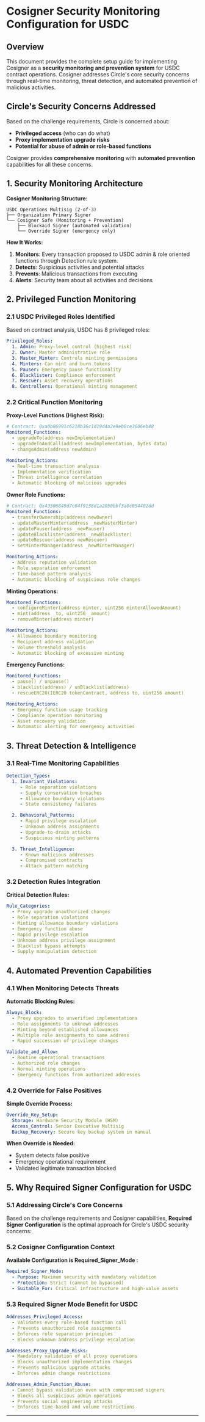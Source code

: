 # Cosigner Security Monitoring Configuration for USDC

## Overview

This document provides the complete setup guide for implementing Cosigner as a **security monitoring and prevention system** for USDC contract operations. Cosigner addresses Circle's core security concerns through real-time monitoring, threat detection, and automated prevention of malicious activities.

## Circle's Security Concerns Addressed

Based on the challenge requirements, Circle is concerned about:

- **Privileged access** (who can do what)
- **Proxy implementation upgrade risks**
- **Potential for abuse of admin or role-based functions**

Cosigner provides **comprehensive monitoring** with **automated prevention** capabilities for all these concerns.

## 1. Security Monitoring Architecture

**Cosigner Monitoring Structure:**

```text
USDC Operations Multisig (2-of-3)
├── Organization Primary Signer
└── Cosigner Safe (Monitoring + Prevention)
    ├── Blockaid Signer (automated validation)
    └── Override Signer (emergency only)
```

**How It Works:**

1. **Monitors**: Every transaction proposed to USDC admin & role oriented functions through Detection rule system.
2. **Detects**: Suspicious activities and potential attacks
3. **Prevents**: Malicious transactions from executing
4. **Alerts**: Security team about all activities and decisions

## 2. Privileged Function Monitoring

### 2.1 USDC Privileged Roles Identified

Based on contract analysis, USDC has 8 privileged roles:

```yaml
Privileged_Roles:
  1. Admin: Proxy-level control (highest risk)
  2. Owner: Master administrative role
  3. Master_Minter: Controls minting permissions
  4. Minters: Can mint and burn tokens
  5. Pauser: Emergency pause functionality
  6. Blacklister: Compliance enforcement
  7. Rescuer: Asset recovery operations
  8. Controllers: Operational minting management
```

### 2.2 Critical Function Monitoring

**Proxy-Level Functions (Highest Risk):**

```yaml
# Contract: 0xa0b86991c6218b36c1d19d4a2e9eb0ce3606eb48
Monitored_Functions:
  - upgradeTo(address newImplementation)
  - upgradeToAndCall(address newImplementation, bytes data)
  - changeAdmin(address newAdmin)

Monitoring_Actions:
  - Real-time transaction analysis
  - Implementation verification
  - Threat intelligence correlation
  - Automatic blocking of malicious upgrades
```

**Owner Role Functions:**

```yaml
# Contract: 0x43506849d7c04f9138d1a2050bbf3a0c054402dd
Monitored_Functions:
  - transferOwnership(address newOwner)
  - updateMasterMinter(address _newMasterMinter)
  - updatePauser(address _newPauser)
  - updateBlacklister(address _newBlacklister)
  - updateRescuer(address newRescuer)
  - setMinterManager(address _newMinterManager)

Monitoring_Actions:
  - Address reputation validation
  - Role separation enforcement
  - Time-based pattern analysis
  - Automatic blocking of suspicious role changes
```

**Minting Operations:**

```yaml
Monitored_Functions:
  - configureMinter(address minter, uint256 minterAllowedAmount)
  - mint(address _to, uint256 _amount)
  - removeMinter(address minter)

Monitoring_Actions:
  - Allowance boundary monitoring
  - Recipient address validation
  - Volume threshold analysis
  - Automatic blocking of excessive minting
```

**Emergency Functions:**

```yaml
Monitored_Functions:
  - pause() / unpause()
  - blacklist(address) / unBlacklist(address)
  - rescueERC20(IERC20 tokenContract, address to, uint256 amount)

Monitoring_Actions:
  - Emergency function usage tracking
  - Compliance operation monitoring
  - Asset recovery validation
  - Automatic alerting for emergency activities
```

## 3. Threat Detection & Intelligence

### 3.1 Real-Time Monitoring Capabilities

```yaml
Detection_Types:
  1. Invariant_Violations:
     - Role separation violations
     - Supply conservation breaches
     - Allowance boundary violations
     - State consistency failures

  2. Behavioral_Patterns:
     - Rapid privilege escalation
     - Unknown address assignments
     - Upgrade-to-drain attacks
     - Suspicious minting patterns

  3. Threat_Intelligence:
     - Known malicious addresses
     - Compromised contracts
     - Attack pattern matching
```

### 3.2 Detection Rules Integration

**Critical Detection Rules:**

```yaml
Rule_Categories:
  - Proxy upgrade unauthorized changes
  - Role separation violations
  - Minting allowance boundary violations
  - Emergency function abuse
  - Rapid privilege escalation
  - Unknown address privilege assignment
  - Blacklist bypass attempts
  - Supply manipulation detection
```

## 4. Automated Prevention Capabilities

### 4.1 When Monitoring Detects Threats

**Automatic Blocking Rules:**

```yaml
Always_Block:
  - Proxy upgrades to unverified implementations
  - Role assignments to unknown addresses
  - Minting beyond established allowances
  - Multiple role assignments to same address
  - Rapid succession of privilege changes

Validate_and_Allow:
  - Routine operational transactions
  - Authorized role changes
  - Normal minting operations
  - Emergency functions from authorized addresses
```

### 4.2 Override for False Positives

**Simple Override Process:**

```yaml
Override_Key_Setup:
  Storage: Hardware Security Module (HSM)
  Access_Control: Senior Executive Multisig
  Backup_Recovery: Secure key backup system in manual
```

**When Override is Needed:**

- System detects false positive
- Emergency operational requirement
- Validated legitimate transaction blocked

## 5. Why Required Signer Configuration for USDC

### 5.1 Addressing Circle's Core Concerns

Based on the challenge requirements and Cosigner capabilities, **Required Signer Configuration** is the optimal approach for Circle's USDC security concerns:

### 5.2 Cosigner Configuration Context

**Available Configuration is Required_Signer_Mode :**

```yaml
Required_Signer_Mode:
  - Purpose: Maximum security with mandatory validation
  - Protection: Strict (cannot be bypassed)
  - Suitable_For: Critical infrastructure and high-value assets
```

### 5.3 Required Signer Mode Benefit for USDC

```yaml
Addresses_Privileged_Access:
  - Validates every role-based function call
  - Prevents unauthorized role assignments
  - Enforces role separation principles
  - Blocks unknown address privilege escalation

Addresses_Proxy_Upgrade_Risks:
  - Mandatory validation of all proxy operations
  - Blocks unauthorized implementation changes
  - Prevents malicious upgrade attacks
  - Enforces admin change restrictions

Addresses_Admin_Function_Abuse:
  - Cannot bypass validation even with compromised signers
  - Blocks all suspicious admin operations
  - Prevents social engineering attacks
  - Enforces time-based and volume restrictions
```

---
